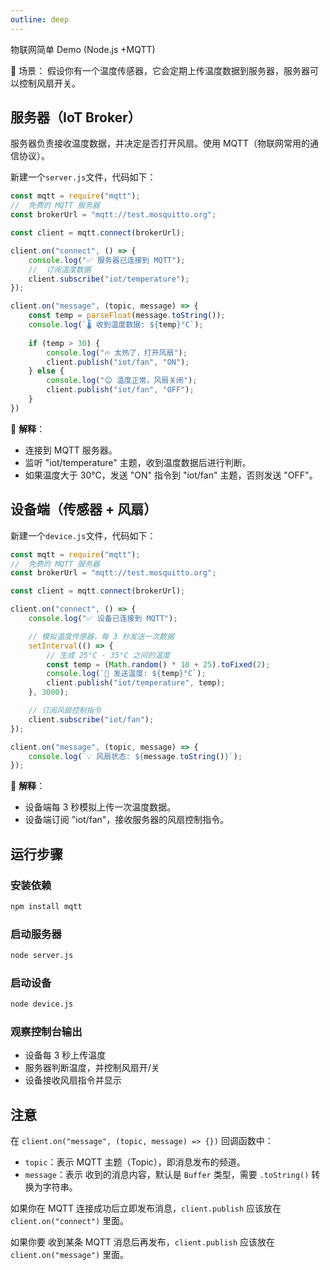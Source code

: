 ```yaml
---
outline: deep
---
```


物联网简单 Demo (Node.js +MQTT)

📌 场景：
假设你有一个温度传感器，它会定期上传温度数据到服务器，服务器可以控制风扇开关。

## 服务器（IoT Broker）

服务器负责接收温度数据，并决定是否打开风扇。使用 MQTT（物联网常用的通信协议）。

新建一个`server.js`文件，代码如下：

```js
const mqtt = require("mqtt");
//  免费的 MQTT 服务器
const brokerUrl = "mqtt://test.mosquitto.org";

const client = mqtt.connect(brokerUrl);

client.on("connect", () => {
    console.log("✅ 服务器已连接到 MQTT");
    //  订阅温度数据
    client.subscribe("iot/temperature");
});

client.on("message", (topic, message) => {
    const temp = parseFloat(message.toString());
    console.log(`🌡️ 收到温度数据: ${temp}°C`);
    
    if (temp > 30) {
        console.log("🔥 太热了，打开风扇");
        client.publish("iot/fan", "ON");
    } else {
        console.log("😊 温度正常，风扇关闭");
        client.publish("iot/fan", "OFF");
    }
})
```

📌 **解释**：

- 连接到 MQTT 服务器。
- 监听 "iot/temperature" 主题，收到温度数据后进行判断。
- 如果温度大于 30°C，发送 "ON" 指令到 "iot/fan" 主题，否则发送 "OFF"。

## 设备端（传感器 + 风扇）

新建一个`device.js`文件，代码如下：

```js
const mqtt = require("mqtt");
//  免费的 MQTT 服务器
const brokerUrl = "mqtt://test.mosquitto.org";

const client = mqtt.connect(brokerUrl);

client.on("connect", () => {
    console.log("✅ 设备已连接到 MQTT");

    // 模拟温度传感器，每 3 秒发送一次数据
    setInterval(() => {
        // 生成 25°C - 35°C 之间的温度
        const temp = (Math.random() * 10 + 25).toFixed(2);
        console.log(`📡 发送温度: ${temp}°C`);
        client.publish("iot/temperature", temp);
    }, 3000);

    // 订阅风扇控制指令
    client.subscribe("iot/fan");
});

client.on("message", (topic, message) => {
    console.log(`💡 风扇状态: ${message.toString()}`);
});
```

📌 **解释**：

- 设备端每 3 秒模拟上传一次温度数据。
- 设备端订阅 "iot/fan"，接收服务器的风扇控制指令。

## 运行步骤

### 安装依赖

```bash
npm install mqtt
```

### 启动服务器

```bash
node server.js
```

### 启动设备

```bash
node device.js
```

### 观察控制台输出

- 设备每 3 秒上传温度
- 服务器判断温度，并控制风扇开/关
- 设备接收风扇指令并显示

## 注意

在 `client.on("message", (topic, message) => {})` 回调函数中：

- `topic`：表示 MQTT 主题（Topic），即消息发布的频道。
- `message`：表示 收到的消息内容，默认是 `Buffer` 类型，需要 `.toString()` 转换为字符串。

如果你在 MQTT 连接成功后立即发布消息，`client.publish` 应该放在 `client.on("connect")` 里面。

如果你要 收到某条 MQTT 消息后再发布，`client.publish` 应该放在 `client.on("message")` 里面。
